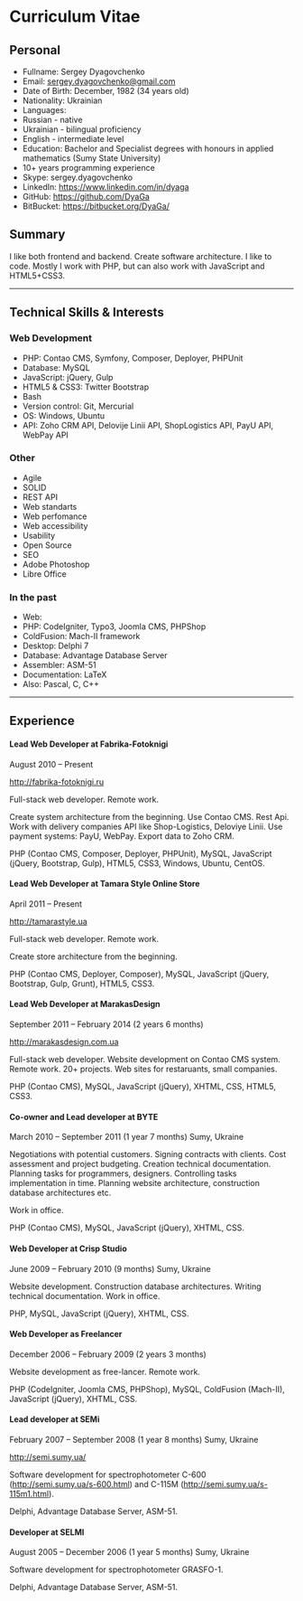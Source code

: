 # Curriculum Vitae

## Personal

* Fullname: Sergey Dyagovchenko
* Email: sergey.dyagovchenko@gmail.com
* Date of Birth: December, 1982 (34 years old)
* Nationality: Ukrainian
* Languages: 
 * Russian - native
 * Ukrainian - bilingual proficiency
 * English - intermediate level
* Education: Bachelor and Specialist degrees with honours in applied mathematics (Sumy State University)
* 10+ years programming experience
* Skype: sergey.dyagovchenko
* LinkedIn: https://www.linkedin.com/in/dyaga
* GitHub: https://github.com/DyaGa
* BitBucket: https://bitbucket.org/DyaGa/

## Summary

I like both frontend and backend. Create software architecture. I like to code. Mostly I work with PHP, but can also work with JavaScript and HTML5+CSS3.

___

## Technical Skills & Interests

### Web Development
 
* PHP: Contao CMS, Symfony, Composer, Deployer, PHPUnit
* Database: MySQL
* JavaScript: jQuery, Gulp
* HTML5 & CSS3: Twitter Bootstrap
* Bash
* Version control: Git, Mercurial
* OS: Windows, Ubuntu
* API: Zoho CRM API, Delovije Linii API, ShopLogistics API, PayU API, WebPay API

### Other

* Agile
* SOLID
* REST API
* Web standarts
* Web perfomance
* Web accessibility
* Usability
* Open Source
* SEO
* Adobe Photoshop
* Libre Office

### In the past

* Web:
 * PHP: CodeIgniter, Typo3, Joomla CMS, PHPShop
 * ColdFusion: Mach-II framework
* Desktop: Delphi 7
* Database: Advantage Database Server
* Assembler: ASM-51
* Documentation: LaTeX
* Also: Pascal, C, C++

___

## Experience

#### Lead Web Developer at Fabrika-Fotoknigi
August 2010 – Present

http://fabrika-fotoknigi.ru

Full-stack web developer. Remote work.

Create system architecture from the beginning. Use Contao CMS. Rest Api. Work with delivery companies API like Shop-Logistics, Deloviye Linii. Use payment systems: PayU, WebPay. Export data to Zoho CRM.

PHP (Contao CMS, Composer, Deployer, PHPUnit), MySQL, JavaScript (jQuery, Bootstrap, Gulp), HTML5, CSS3, Windows, Ubuntu, CentOS.

#### Lead Web Developer at Tamara Style Online Store
April 2011 – Present

http://tamarastyle.ua

Full-stack web developer. Remote work. 

Create store architecture from the beginning.

PHP (Contao CMS, Deployer, Composer), MySQL, JavaScript (jQuery, Bootstrap, Gulp, Grunt), HTML5, CSS3.

#### Lead Web Developer at MarakasDesign
September 2011 – February 2014 (2 years 6 months)

http://marakasdesign.com.ua

Full-stack web developer. Website development on Contao CMS system. Remote work.
20+ projects. Web sites for restaruants, small companies.

PHP (Contao CMS), MySQL, JavaScript (jQuery), XHTML, CSS, HTML5, CSS3.

#### Co-owner and Lead developer at BYTE
March 2010 – September 2011 (1 year 7 months) Sumy, Ukraine

Negotiations with potential customers. Signing contracts with clients. Cost assessment and project budgeting. Creation technical documentation. Planning tasks for programmers, designers. Controlling tasks implementation in time. Planning website architecture, construction database architectures etc.

Work in office.

PHP (Contao CMS), MySQL, JavaScript (jQuery), XHTML, CSS.

#### Web Developer at Crisp Studio
June 2009 – February 2010 (9 months) Sumy, Ukraine

Website development. Construction database architectures. Writing technical documentation. Work in office.

PHP, MySQL, JavaScript (jQuery), XHTML, CSS.

#### Web Developer as Freelancer
December 2006 – February 2009 (2 years 3 months)

Website development as free-lancer. Remote work.

PHP (CodeIgniter, Joomla CMS, PHPShop), MySQL, ColdFusion (Mach-II), JavaScript (jQuery), XHTML, CSS.

#### Lead developer at SEMi
February 2007 – September 2008 (1 year 8 months) Sumy, Ukraine

http://semi.sumy.ua/

Software development for spectrophotometer C-600 (http://semi.sumy.ua/s-600.html) and C-115M (http://semi.sumy.ua/s-115m1.html).

Delphi, Advantage Database Server, ASM-51.

#### Developer at SELMI
August 2005 – December 2006 (1 year 5 months) Sumy, Ukraine

Software development for spectrophotometer GRASFO-1.

Delphi, Advantage Database Server, ASM-51.
